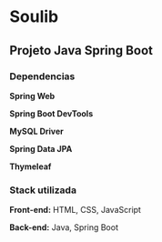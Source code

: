 # **Soulib**

## Projeto Java Spring Boot

### Dependencias

**Spring Web**

**Spring Boot DevTools**

**MySQL Driver**

**Spring Data JPA**

**Thymeleaf**

### Stack utilizada

**Front-end:** HTML, CSS, JavaScript

**Back-end:** Java, Spring Boot
